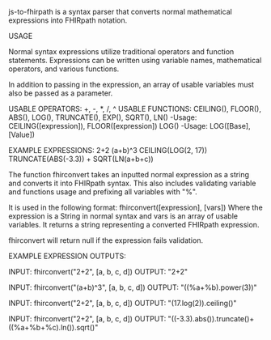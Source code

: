 js-to-fhirpath is a syntax parser that converts normal mathematical expressions
into FHIRpath notation. 

USAGE

Normal syntax expressions utilize traditional operators and function statements.
Expressions can be written using variable names, mathematical operators, and various
functions. 

In addition to passing in the expression, an array of usable variables must
also be passed as a parameter.

USABLE OPERATORS: +, -, *, /, ^
USABLE FUNCTIONS: 
CEILING(), FLOOR(), ABS(), LOG(), TRUNCATE(), EXP(), SQRT(), LN()
    -Usage: CEILING([expression]), FLOOR([expression])
LOG()
    -Usage: LOG([Base], [Value])

EXAMPLE EXPRESSIONS:
2+2
(a+b)^3
CEILING(LOG(2, 17))
TRUNCATE(ABS(-3.3)) + SQRT(LN(a+b+c))

The function fhirconvert takes an inputted normal expression as a string
and converts it into FHIRpath syntax. This also includes validating variable and 
functions usage and prefixing all variables with "%". 

It is used in the following format: fhirconvert([expression], [vars])
Where the expression is a String in normal syntax and vars is an array
of usable variables. It returns a string representing a converted
FHIRpath expression.

fhirconvert will return null if the expression fails validation.

EXAMPLE EXPRESSION OUTPUTS:

INPUT: fhirconvert("2+2", [a, b, c, d])
OUTPUT: "2+2"

INPUT: fhirconvert("(a+b)^3", [a, b, c, d])
OUTPUT: "((%a+%b).power(3))"

INPUT: fhirconvert("2+2", [a, b, c, d])
OUTPUT: "(17.log(2)).ceiling()"

INPUT: fhirconvert("2+2", [a, b, c, d])
OUTPUT: "((-3.3).abs()).truncate()+((%a+%b+%c).ln()).sqrt()"
